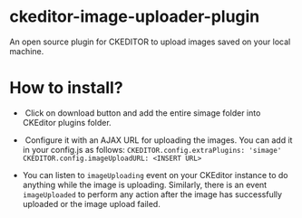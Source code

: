 # ckeditor-image-uploader-plugin
An open source plugin for CKEDITOR to upload images saved on your local machine.

# How to install?

-  Click on download button and add the entire simage folder into CKEditor plugins folder.

-  Configure it with an AJAX URL for uploading the images. You can add it in your config.js as follows:
`CKEDITOR.config.extraPlugins: 'simage'`
`CKEDITOR.config.imageUploadURL: <INSERT URL>`

- You can listen to `imageUploading` event on your CKEditor instance to do anything while the image is uploading. Similarly, there is an event `imageUploaded` to perform any action after the image has successfully uploaded or the image upload failed.
